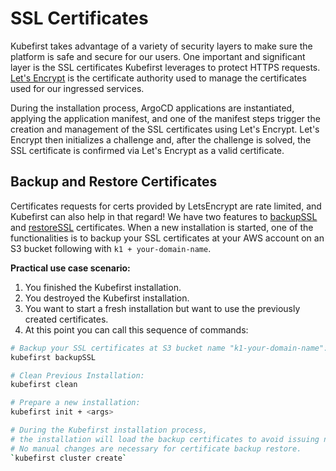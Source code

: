 # SSL Certificates

Kubefirst takes advantage of a variety of security layers to make sure the platform is safe and secure for our users. One
important and significant layer is the SSL certificates Kubefirst leverages to protect HTTPS requests. 
[Let's Encrypt](https://letsencrypt.org) is the certificate authority used to manage the certificates used for our
ingressed services.

During the installation process, ArgoCD applications are instantiated, applying the application manifest, and one of the
manifest steps trigger the creation and management of the SSL certificates using Let's Encrypt. Let's Encrypt then 
initializes a challenge and, after the challenge is solved, the SSL certificate is confirmed via Let's Encrypt as a valid
certificate.

## Backup and Restore Certificates

Certificates requests for certs provided by LetsEncrypt are rate limited, and Kubefirst can also help in that regard! We have two features to 
[backupSSL](../tooling/kubefirst-cli.md) and [restoreSSL](../tooling/kubefirst-cli.md) certificates. When a new 
installation is started, one of the functionalities is to backup your SSL certificates at your AWS account on an S3 
bucket following with `k1 + your-domain-name`.

**Practical use case scenario:**

1. You finished the Kubefirst installation.
2. You destroyed the Kubefirst installation.
3. You want to start a fresh installation but want to use the previously created certificates.
4. At this point you can call this sequence of commands: 

```bash
# Backup your SSL certificates at S3 bucket name "k1-your-domain-name":
kubefirst backupSSL

# Clean Previous Installation:
kubefirst clean

# Prepare a new installation:
kubefirst init + <args>

# During the Kubefirst installation process,
# the installation will load the backup certificates to avoid issuing new certificates.
# No manual changes are necessary for certificate backup restore.
`kubefirst cluster create`
```
